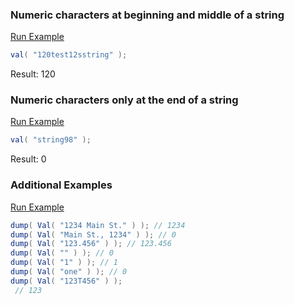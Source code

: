 ### Numeric characters at beginning and middle of a string



<a href="https://try.boxlang.io/?code=eJwrS8zRUFAyNDIoSS0uMTQqLi4pysxLV1LQtOYCAHXFCB4%3D" target="_blank">Run Example</a>

```java
val( "120test12sstring" );

```

Result: 120

### Numeric characters only at the end of a string



<a href="https://try.boxlang.io/?code=eJwrS8zRUFAqLinKzEu3tFBS0LTmAgA9cAVm" target="_blank">Run Example</a>

```java
val( "string98" );

```

Result: 0

### Additional Examples

<a href="https://try.boxlang.io/?code=eJxLKc0t0FAIS8zRUFAyNDI2UfBNzMxTCC7RU1LQVNC0VtDXVwAJc6UgqYMp0QFLIRQaoKgCyumZmJqhmAMSQFGEUzOSNhSJ%2FLxUPBaGwC3kgtrIBQBiHjMQ" target="_blank">Run Example</a>

```java
dump( Val( "1234 Main St." ) ); // 1234
dump( Val( "Main St., 1234" ) ); // 0
dump( Val( "123.456" ) ); // 123.456
dump( Val( "" ) ); // 0
dump( Val( "1" ) ); // 1
dump( Val( "one" ) ); // 0
dump( Val( "123T456" ) );
 // 123

```


